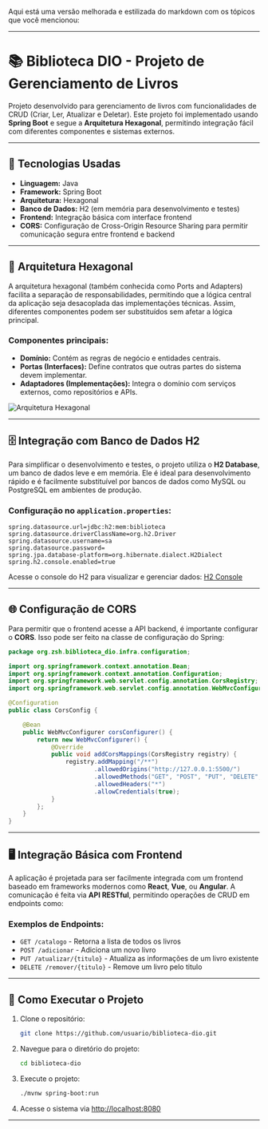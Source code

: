 Aqui está uma versão melhorada e estilizada do markdown com os tópicos que você mencionou:

---

# 📚 **Biblioteca DIO - Projeto de Gerenciamento de Livros**

Projeto desenvolvido para gerenciamento de livros com funcionalidades de CRUD (Criar, Ler, Atualizar e Deletar). Este projeto foi implementado usando **Spring Boot** e segue a **Arquitetura Hexagonal**, permitindo integração fácil com diferentes componentes e sistemas externos.

---

## 🚀 **Tecnologias Usadas**

- **Linguagem:** Java
- **Framework:** Spring Boot
- **Arquitetura:** Hexagonal
- **Banco de Dados:** H2 (em memória para desenvolvimento e testes)
- **Frontend:** Integração básica com interface frontend
- **CORS:** Configuração de Cross-Origin Resource Sharing para permitir comunicação segura entre frontend e backend

---

## 📐 **Arquitetura Hexagonal**

A arquitetura hexagonal (também conhecida como Ports and Adapters) facilita a separação de responsabilidades, permitindo que a lógica central da aplicação seja desacoplada das implementações técnicas. Assim, diferentes componentes podem ser substituídos sem afetar a lógica principal.

### Componentes principais:

- **Domínio:** Contém as regras de negócio e entidades centrais.
- **Portas (Interfaces):** Define contratos que outras partes do sistema devem implementar.
- **Adaptadores (Implementações):** Integra o domínio com serviços externos, como repositórios e APIs.

![Arquitetura Hexagonal](https://miro.medium.com/v2/resize:fit:1400/format:webp/1*-JGHYgkKP_37nPO5_eb4dg.png)

---

## 🗄️ **Integração com Banco de Dados H2**

Para simplificar o desenvolvimento e testes, o projeto utiliza o **H2 Database**, um banco de dados leve e em memória. Ele é ideal para desenvolvimento rápido e é facilmente substituível por bancos de dados como MySQL ou PostgreSQL em ambientes de produção.

### Configuração no `application.properties`:

```properties
spring.datasource.url=jdbc:h2:mem:biblioteca
spring.datasource.driverClassName=org.h2.Driver
spring.datasource.username=sa
spring.datasource.password=
spring.jpa.database-platform=org.hibernate.dialect.H2Dialect
spring.h2.console.enabled=true
```

Acesse o console do H2 para visualizar e gerenciar dados: [H2 Console](http://localhost:8080/h2-console)

---

## 🌐 **Configuração de CORS**

Para permitir que o frontend acesse a API backend, é importante configurar o **CORS**. Isso pode ser feito na classe de configuração do Spring:

```java
package org.zsh.biblioteca_dio.infra.configuration;

import org.springframework.context.annotation.Bean;
import org.springframework.context.annotation.Configuration;
import org.springframework.web.servlet.config.annotation.CorsRegistry;
import org.springframework.web.servlet.config.annotation.WebMvcConfigurer;

@Configuration
public class CorsConfig {

    @Bean
    public WebMvcConfigurer corsConfigurer() {
        return new WebMvcConfigurer() {
            @Override
            public void addCorsMappings(CorsRegistry registry) {
                registry.addMapping("/**")
                        .allowedOrigins("http://127.0.0.1:5500/")
                        .allowedMethods("GET", "POST", "PUT", "DELETE", "OPTIONS")
                        .allowedHeaders("*")
                        .allowCredentials(true);
            }
        };
    }
}
```

---

## 🖥️ **Integração Básica com Frontend**

A aplicação é projetada para ser facilmente integrada com um frontend baseado em frameworks modernos como **React**, **Vue**, ou **Angular**. A comunicação é feita via **API RESTful**, permitindo operações de CRUD em endpoints como:

### Exemplos de Endpoints:

- `GET /catalogo` - Retorna a lista de todos os livros
- `POST /adicionar` - Adiciona um novo livro
- `PUT /atualizar/{titulo}` - Atualiza as informações de um livro existente
- `DELETE /remover/{titulo}` - Remove um livro pelo titulo

---

## 🎯 **Como Executar o Projeto**

1. Clone o repositório:
   ```bash
   git clone https://github.com/usuario/biblioteca-dio.git
   ```
2. Navegue para o diretório do projeto:
   ```bash
   cd biblioteca-dio
   ```
3. Execute o projeto:
   ```bash
   ./mvnw spring-boot:run
   ```
4. Acesse o sistema via [http://localhost:8080](http://localhost:8080)

---
